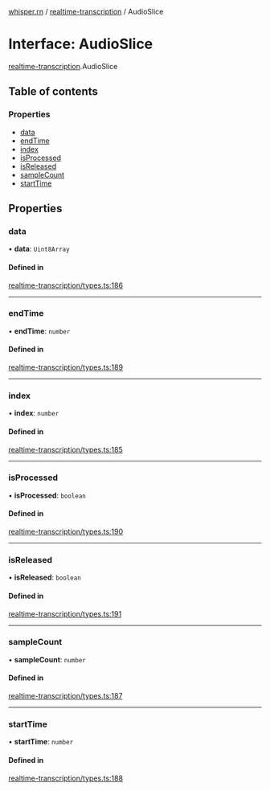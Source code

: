 [whisper.rn](../README.md) / [realtime-transcription](../modules/realtime_transcription.md) / AudioSlice

# Interface: AudioSlice

[realtime-transcription](../modules/realtime_transcription.md).AudioSlice

## Table of contents

### Properties

- [data](realtime_transcription.AudioSlice.md#data)
- [endTime](realtime_transcription.AudioSlice.md#endtime)
- [index](realtime_transcription.AudioSlice.md#index)
- [isProcessed](realtime_transcription.AudioSlice.md#isprocessed)
- [isReleased](realtime_transcription.AudioSlice.md#isreleased)
- [sampleCount](realtime_transcription.AudioSlice.md#samplecount)
- [startTime](realtime_transcription.AudioSlice.md#starttime)

## Properties

### data

• **data**: `Uint8Array`

#### Defined in

[realtime-transcription/types.ts:186](https://github.com/mybigday/whisper.rn/blob/95a39c1/src/realtime-transcription/types.ts#L186)

___

### endTime

• **endTime**: `number`

#### Defined in

[realtime-transcription/types.ts:189](https://github.com/mybigday/whisper.rn/blob/95a39c1/src/realtime-transcription/types.ts#L189)

___

### index

• **index**: `number`

#### Defined in

[realtime-transcription/types.ts:185](https://github.com/mybigday/whisper.rn/blob/95a39c1/src/realtime-transcription/types.ts#L185)

___

### isProcessed

• **isProcessed**: `boolean`

#### Defined in

[realtime-transcription/types.ts:190](https://github.com/mybigday/whisper.rn/blob/95a39c1/src/realtime-transcription/types.ts#L190)

___

### isReleased

• **isReleased**: `boolean`

#### Defined in

[realtime-transcription/types.ts:191](https://github.com/mybigday/whisper.rn/blob/95a39c1/src/realtime-transcription/types.ts#L191)

___

### sampleCount

• **sampleCount**: `number`

#### Defined in

[realtime-transcription/types.ts:187](https://github.com/mybigday/whisper.rn/blob/95a39c1/src/realtime-transcription/types.ts#L187)

___

### startTime

• **startTime**: `number`

#### Defined in

[realtime-transcription/types.ts:188](https://github.com/mybigday/whisper.rn/blob/95a39c1/src/realtime-transcription/types.ts#L188)
